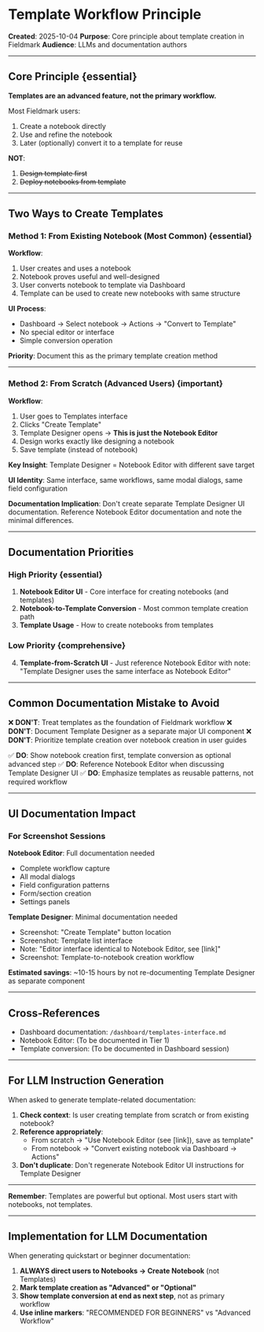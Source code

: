 # Template Workflow Principle
**Created**: 2025-10-04
**Purpose**: Core principle about template creation in Fieldmark
**Audience**: LLMs and documentation authors

---

## Core Principle {essential}

**Templates are an advanced feature, not the primary workflow.**

Most Fieldmark users:
1. Create a notebook directly
2. Use and refine the notebook
3. Later (optionally) convert it to a template for reuse

**NOT**:
1. ~~Design template first~~
2. ~~Deploy notebooks from template~~

---

## Two Ways to Create Templates

### Method 1: From Existing Notebook (Most Common) {essential}

**Workflow**:
1. User creates and uses a notebook
2. Notebook proves useful and well-designed
3. User converts notebook to template via Dashboard
4. Template can be used to create new notebooks with same structure

**UI Process**:
- Dashboard → Select notebook → Actions → "Convert to Template"
- No special editor or interface
- Simple conversion operation

**Priority**: Document this as the primary template creation method

---

### Method 2: From Scratch (Advanced Users) {important}

**Workflow**:
1. User goes to Templates interface
2. Clicks "Create Template"
3. Template Designer opens → **This is just the Notebook Editor**
4. Design works exactly like designing a notebook
5. Save template (instead of notebook)

**Key Insight**: Template Designer = Notebook Editor with different save target

**UI Identity**: Same interface, same workflows, same modal dialogs, same field configuration

**Documentation Implication**: Don't create separate Template Designer UI documentation. Reference Notebook Editor documentation and note the minimal differences.

---

## Documentation Priorities

### High Priority {essential}

1. **Notebook Editor UI** - Core interface for creating notebooks (and templates)
2. **Notebook-to-Template Conversion** - Most common template creation path
3. **Template Usage** - How to create notebooks from templates

### Low Priority {comprehensive}

4. **Template-from-Scratch UI** - Just reference Notebook Editor with note: "Template Designer uses the same interface as Notebook Editor"

---

## Common Documentation Mistake to Avoid

❌ **DON'T**: Treat templates as the foundation of Fieldmark workflow
❌ **DON'T**: Document Template Designer as a separate major UI component
❌ **DON'T**: Prioritize template creation over notebook creation in user guides

✅ **DO**: Show notebook creation first, template conversion as optional advanced step
✅ **DO**: Reference Notebook Editor when discussing Template Designer UI
✅ **DO**: Emphasize templates as reusable patterns, not required workflow

---

## UI Documentation Impact

### For Screenshot Sessions

**Notebook Editor**: Full documentation needed
- Complete workflow capture
- All modal dialogs
- Field configuration patterns
- Form/section creation
- Settings panels

**Template Designer**: Minimal documentation needed
- Screenshot: "Create Template" button location
- Screenshot: Template list interface
- Note: "Editor interface identical to Notebook Editor, see [link]"
- Screenshot: Template-to-notebook creation workflow

**Estimated savings**: ~10-15 hours by not re-documenting Template Designer as separate component

---

## Cross-References

- Dashboard documentation: `/dashboard/templates-interface.md`
- Notebook Editor: (To be documented in Tier 1)
- Template conversion: (To be documented in Dashboard session)

---

## For LLM Instruction Generation

When asked to generate template-related documentation:

1. **Check context**: Is user creating template from scratch or from existing notebook?
2. **Reference appropriately**:
   - From scratch → "Use Notebook Editor (see [link]), save as template"
   - From notebook → "Convert existing notebook via Dashboard → Actions"
3. **Don't duplicate**: Don't regenerate Notebook Editor UI instructions for Template Designer

---

**Remember**: Templates are powerful but optional. Most users start with notebooks, not templates.

---

## Implementation for LLM Documentation

When generating quickstart or beginner documentation:

1. **ALWAYS direct users to Notebooks → Create Notebook** (not Templates)
2. **Mark template creation as "Advanced" or "Optional"**
3. **Show template conversion at end as next step**, not as primary workflow
4. **Use inline markers**: "RECOMMENDED FOR BEGINNERS" vs "Advanced Workflow"
